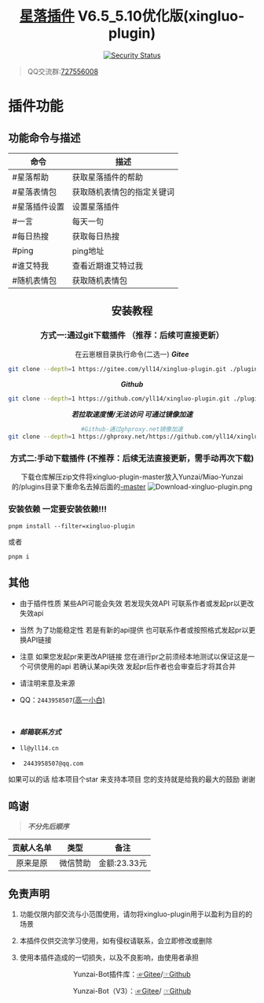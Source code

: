 <div align="center">

# [星落插件](https://blog.yll14.cn/docs/xingluo) V6.5_5.10优化版(xingluo-plugin)
[![Security Status](https://www.murphysec.com/platform3/v31/badge/1918466541234647040.svg)](https://www.murphysec.com/console/report/1918466541050097664/1918466541234647040)
 </div>

> QQ交流群:[727556008](https://qm.qq.com/cgi-bin/qm/qr?k=LTxwztTEZyjbE-ccpf2xsIT58alGMJMh&jump_from=webapi&authKey=0i4oR6aRVz9us5y3ghnA5dQGWTYPt4H/p4rLa9wLizaL+KLBx+51gd8+bJcu/uml)

# 插件功能
## 功能命令与描述

| 命令  | 描述  |
| --------| ---- |
| #星落帮助     | 获取星落插件的帮助 |
| #星落表情包 | 获取随机表情包的指定关键词 |
| #星落插件设置 | 设置星落插件 |
| #一言         | 每天一句 |
| #每日热搜     | 获取每日热搜 |
| #ping         | ping地址 |
| #谁艾特我     | 查看近期谁艾特过我 |
| #随机表情包 | 获取随机表情包 |

 <div align="center">
 
 ## 安装教程  
### 方式一:通过git下载插件  （推荐：后续可直接更新）
在云崽根目录执行命令(二选一)
***Gitee***
```sh
git clone --depth=1 https://gitee.com/yll14/xingluo-plugin.git ./plugins/xingluo-plugin/
```
***Github***
```sh
git clone --depth=1 https://github.com/yll14/xingluo-plugin.git ./plugins/xingluo-plugin/
```
***若拉取速度慢/无法访问 可通过镜像加速***
```sh
#Github-通过ghproxy.net镜像加速
git clone --depth=1 https://ghproxy.net/https://github.com/yll14/xingluo-plugin.git ./plugins/xingluo-plugin/
```
### 方式二:手动下载插件 (不推荐：后续无法直接更新，需手动再次下载)
下载仓库解压zip文件将xingluo-plugin-master放入Yunzai/Miao-Yunzai的/plugins目录下重命名去掉后面的<u>-master</u>
<img src='https://gitee.com/yll14/plugin-framework/raw/master/resources/img/cf114401-ee20-455f-b980-c21bc4cb0df9.png'  alt='Download-xingluo-plugin.png'></img>
</div>

### 安装依赖 一定要安装依赖!!!

```
pnpm install --filter=xingluo-plugin
```
或者
```
pnpm i
```

## 其他

- 由于插件性质 某些API可能会失效 若发现失效API 可联系作者或发起pr以更改失效api

- 当然 为了功能稳定性 若是有新的api提供 也可联系作者或按照格式发起pr以更换API链接

- 注意 如果您发起pr来更改API链接 您在进行pr之前须经本地测试以保证这是一个可供使用的api 若确认某api失效 发起pr后作者也会审查后才将其合并
  <br/>
- 请注明来意及来源
  <br/>

- QQ：`2443958507`[(高一小白)](https://qm.qq.com/cgi-bin/qm/qr?k=Vzr6Z6yISyfTNKic29xQEattdPxHldPW)

<br/>

- **_邮箱联系方式_**

- `ll@yll14.cn`

- ` 2443958507@qq.com`

如果可以的话 给本项目个star 来支持本项目 您的支持就是给我的最大的鼓励 谢谢

## 鸣谢 
>  **_不分先后顺序_**

| 贡献人名单 | 类型 | 备注 |
| :----: | :----: | :----: |
| 原来是原 | 微信赞助 | 金额:23.33元 |



## 免责声明

1. 功能仅限内部交流与小范围使用，请勿将xingluo-plugin用于以盈利为目的的场景

2. 本插件仅供交流学习使用，如有侵权请联系，会立即修改或删除

3. 使用本插件造成的一切损失，以及不良影响，由使用者承担

<div align="center">

Yunzai-Bot插件库：[☞Gitee](https://gitee.com/yhArcadia/Yunzai-Bot-plugins-index)/[☞Github](https://github.com/yhArcadia/Yunzai-Bot-plugins-index)

Yunzai-Bot（V3）：[☞Gitee](https://gitee.com/Le-niao/Yunzai-Bot)/ [☞Github](https://github.com/Le-niao/Yunzai-Bot)

</div>
